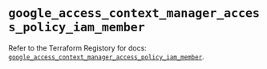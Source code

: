 # `google_access_context_manager_access_policy_iam_member`

Refer to the Terraform Registory for docs: [`google_access_context_manager_access_policy_iam_member`](https://registry.terraform.io/providers/hashicorp/google/5.7.0/docs/resources/access_context_manager_access_policy_iam_member).
